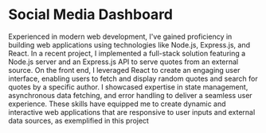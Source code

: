 # Social Media Dashboard

Experienced in modern web development, I've gained proficiency in building web applications using technologies like Node.js, Express.js, and React. In a recent project, I implemented a full-stack solution featuring a Node.js server and an Express.js API to serve quotes from an external source. On the front end, I leveraged React to create an engaging user interface, enabling users to fetch and display random quotes and search for quotes by a specific author. I showcased expertise in state management, asynchronous data fetching, and error handling to deliver a seamless user experience. These skills have equipped me to create dynamic and interactive web applications that are responsive to user inputs and external data sources, as exemplified in this project
